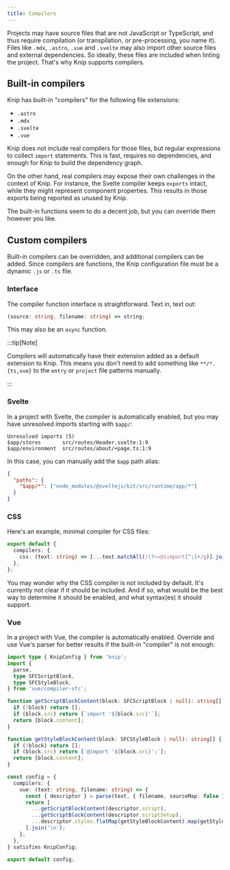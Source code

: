 ```yaml
---
title: Compilers
---
```


Projects may have source files that are not JavaScript or TypeScript, and thus
require compilation (or transpilation, or pre-processing, you name it). Files
like `.mdx`, `.astro`, `.vue` and `.svelte` may also import other source files
and external dependencies. So ideally, these files are included when linting the
project. That's why Knip supports compilers.

## Built-in compilers

Knip has built-in "compilers" for the following file extensions:

- `.astro`
- `.mdx`
- `.svelte`
- `.vue`

Knip does not include real compilers for those files, but regular expressions to
collect `import` statements. This is fast, requires no dependencies, and enough
for Knip to build the dependency graph.

On the other hand, real compilers may expose their own challenges in the context
of Knip. For instance, the Svelte compiler keeps `exports` intact, while they
might represent component properties. This results in those exports being
reported as unused by Knip.

The built-in functions seem to do a decent job, but you can override them
however you like.

## Custom compilers

Built-in compilers can be overridden, and additional compilers can be added.
Since compilers are functions, the Knip configuration file must be a dynamic
`.js` or `.ts` file.

### Interface

The compiler function interface is straightforward. Text in, text out:

```ts
(source: string, filename: string) => string;
```

This may also be an `async` function.

:::tip[Note]

Compilers will automatically have their extension added as a default extension
to Knip. This means you don't need to add something like `**/*.{ts,vue}` to the
`entry` or `project` file patterns manually.

:::

### Svelte

In a project with Svelte, the compiler is automatically enabled, but you may
have unresolved imports starting with `$app/`:

```shell
Unresolved imports (5)
$app/stores       src/routes/Header.svelte:1:9
$app/environment  src/routes/about/+page.ts:1:9
```

In this case, you can manually add the `$app` path alias:

```json title="knip.json"
{
  "paths": {
    "$app/*": ["node_modules/@sveltejs/kit/src/runtime/app/*"]
  }
}
```

### CSS

Here's an example, minimal compiler for CSS files:

```ts title="knip.ts"
export default {
  compilers: {
    css: (text: string) => [...text.matchAll(/(?<=@)import[^;]+/g)].join('\n'),
  },
};
```

You may wonder why the CSS compiler is not included by default. It's currently
not clear if it should be included. And if so, what would be the best way to
determine it should be enabled, and what syntax(es) it should support.

### Vue

In a project with Vue, the compiler is automatically enabled. Override and use
Vue's parser for better results if the built-in "compiler" is not enough:

```ts
import type { KnipConfig } from 'knip';
import {
  parse,
  type SFCScriptBlock,
  type SFCStyleBlock,
} from 'vue/compiler-sfc';

function getScriptBlockContent(block: SFCScriptBlock | null): string[] {
  if (!block) return [];
  if (block.src) return [`import '${block.src}'`];
  return [block.content];
}

function getStyleBlockContent(block: SFCStyleBlock | null): string[] {
  if (!block) return [];
  if (block.src) return [`@import '${block.src}';`];
  return [block.content];
}

const config = {
  compilers: {
    vue: (text: string, filename: string) => {
      const { descriptor } = parse(text, { filename, sourceMap: false });
      return [
        ...getScriptBlockContent(descriptor.script),
        ...getScriptBlockContent(descriptor.scriptSetup),
        ...descriptor.styles.flatMap(getStyleBlockContent).map(getStyleImports),
      ].join('\n');
    },
  },
} satisfies KnipConfig;

export default config;
```
